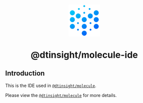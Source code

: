 <div align="center">

 <img src="./website/static/img/logo@3x.png" width="20%" height="20%" alt="watchman-logo" />
 <h1>@dtinsight/molecule-ide</h1>

</div>

## Introduction

This is the IDE used in [`@dtinsight/molecule`](https://github.com/DTStack/molecule).

Please view the [`@dtinsight/molecule`](https://github.com/DTStack/molecule) for more details.
